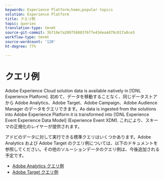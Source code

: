 ```yaml
---
keywords: Experience Platform;home;popular topics
solution: Experience Platform
title: クエリ例
topic: queries
translation-type: tm+mt
source-git-commit: 3b710e7a20975880376f7e434ea4d79c01fa0ce5
workflow-type: tm+mt
source-wordcount: '120'
ht-degree: 77%

---
```



# クエリ例

Adobe Experience Cloud solution data is available natively in [!DNL Experience Platform]. 初めて、データを移動することなく、同じデータストアから Adobe Analytics、Adobe Target、Adobe Campaign、Adobe Audience Manager のデータをクエリできます。As data is ingested from the solutions into Adobe Experience Platform it is transformed into [!DNL Experience Event Experience Data Model] (Experience Event XDM). これにより、スキーマの正規化のレイヤーが提供されます。

アドビのデータに対して実行できる標準クエリはいくつかあります。Adobe Analytics および Adobe Target のクエリ例については、以下のドキュメントを参照してください。その他のソルーションデータのクエリ例は、今後追加される予定です。

- [Adobe Analytics クエリ例](adobe-analytics.md)
- [Adobe Target クエリ例](adobe-target.md)
